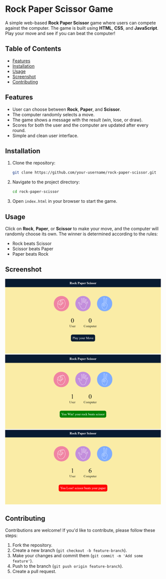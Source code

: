 # Rock Paper Scissor Game

A simple web-based **Rock Paper Scissor** game where users can compete against the computer. The game is built using **HTML**, **CSS**, and **JavaScript**. Play your move and see if you can beat the computer!

## Table of Contents
- [Features](#features)
- [Installation](#installation)
- [Usage](#usage)
- [Screenshot](#screenshot)
- [Contributing](#contributing)
<!-- - [License](#license) -->

## Features
- User can choose between **Rock**, **Paper**, and **Scissor**.
- The computer randomly selects a move.
- The game shows a message with the result (win, lose, or draw).
- Scores for both the user and the computer are updated after every round.
- Simple and clean user interface.

## Installation
1. Clone the repository:
    ```bash
    git clone https://github.com/your-username/rock-paper-scissor.git
    ```
2. Navigate to the project directory:
    ```bash
    cd rock-paper-scissor
    ```
3. Open `index.html` in your browser to start the game.

## Usage
Click on **Rock**, **Paper**, or **Scissor** to make your move, and the computer will randomly choose its own. The winner is determined according to the rules:
- Rock beats Scissor
- Scissor beats Paper
- Paper beats Rock

<!-- ### Live Demo
You can check out the live demo of the game [here](#) (Replace with your live URL). -->

## Screenshot
![Game Interface](screenshot/draw.png)
![Game Interface](screenshot/win.png)
![Game Interface](screenshot/lose.png)

## Contributing
Contributions are welcome! If you'd like to contribute, please follow these steps:
1. Fork the repository.
2. Create a new branch (`git checkout -b feature-branch`).
3. Make your changes and commit them (`git commit -m 'Add some feature'`).
4. Push to the branch (`git push origin feature-branch`).
5. Create a pull request.


